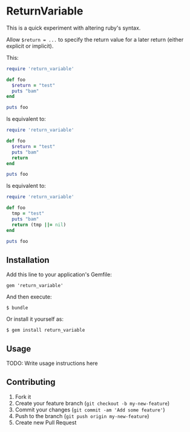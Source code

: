 # ReturnVariable

This is a quick experiment with altering ruby's syntax.

Allow `$return = ...` to specify the return value for a later return (either explicit or implicit).

This:

```ruby
require 'return_variable'

def foo
  $return = "test"
  puts "bam"
end

puts foo
```

Is equivalent to:

```ruby
require 'return_variable'

def foo
  $return = "test"
  puts "bam"
  return
end

puts foo
```

Is equivalent to:

```ruby
require 'return_variable'

def foo
  tmp = "test"
  puts "bam"
  return (tmp ||= nil)
end

puts foo
```

## Installation

Add this line to your application's Gemfile:

    gem 'return_variable'

And then execute:

    $ bundle

Or install it yourself as:

    $ gem install return_variable

## Usage

TODO: Write usage instructions here

## Contributing

1. Fork it
2. Create your feature branch (`git checkout -b my-new-feature`)
3. Commit your changes (`git commit -am 'Add some feature'`)
4. Push to the branch (`git push origin my-new-feature`)
5. Create new Pull Request
